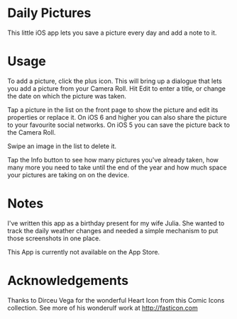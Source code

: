 Daily Pictures
==============

This little iOS app lets you save a picture every day and add a note to it.


Usage
=====

To add a picture, click the plus icon. This will bring up a dialogue that lets you add a picture from your Camera Roll. Hit Edit to enter a title, or change the date on which the picture was taken.

Tap a picture in the list on the front page to show the picture and edit its properties or replace it. On iOS 6 and higher you can also share the picture to your favourite social networks. On iOS 5 you can save the picture back to the Camera Roll.

Swipe an image in the list to delete it.

Tap the Info button to see how many pictures you've already taken, how many more you need to take until the end of the year and how much space your pictures are taking on on the device.


Notes
=====

I've written this app as a birthday present for my wife Julia. She wanted to track the daily weather changes and needed a simple mechanism to put those screenshots in one place. 

This App is currently not available on the App Store.


Acknowledgements
================

Thanks to Dirceu Vega for the wonderful Heart Icon from this Comic Icons collection. 
See more of his wonderulf work at http://fasticon.com
